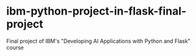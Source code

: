 # ibm-python-project-in-flask-final-project
Final project of IBM's "Developing AI Applications with Python and Flask" course
